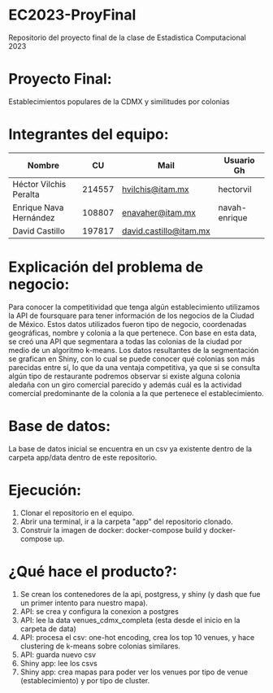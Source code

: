 # EC2023-ProyFinal
Repositorio del proyecto final de la clase de Estadistica Computacional 2023

# Proyecto Final:
Establecimientos populares de la CDMX y similitudes por colonias

# Integrantes del equipo:
| Nombre                              | CU     | Mail                   | Usuario Gh    |
| ----------------------------------- | ------ | ---------------------- | ------------- |
| Héctor Vilchis Peralta              | 214557 | hvilchis@itam.mx       | hectorvil     |
| Enrique Nava Hernández              | 108807 | enavaher@itam.mx       | navah-enrique |
| David Castillo                      | 197817 | david.castillo@itam.mx |               |


# Explicación del problema de negocio:
Para conocer la competitividad que tenga algún establecimiento utilizamos la API de foursquare para tener información de los negocios de la Ciudad de México. Estos datos utilizados fueron tipo de negocio, coordenadas geográficas, nombre y colonia a la que pertenece.
Con base en esta data, se creó una API que segmentara a todas las colonias de la ciudad por medio de un algoritmo k-means. Los datos resultantes de la segmentación se grafican en Shiny, con lo cual se puede conocer qué colonias son más parecidas entre sí, lo que da una ventaja competitiva, ya que si se consulta algún tipo de restaurante podremos observar si existe alguna colonia aledaña con un giro comercial parecido y además cuál es la actividad comercial predominante de la colonia a la que pertenece el establecimiento.

# Base de datos:
La base de datos inicial se encuentra en un csv ya existente dentro de la carpeta app/data dentro de este repositorio.

# Ejecución:
1. Clonar el repositorio en el equipo.
2. Abrir una terminal, ir a la carpeta "app" del repositorio clonado.
3. Construir la imagen de docker: docker-compose build y docker-compose up.

# ¿Qué hace el producto?:
1. Se crean los contenedores de la api, postgress, y shiny (y dash que fue un primer intento para nuestro mapa).
2. API: se crea y configura la conexion a postgres
3. API: lee la data venues_cdmx_completa (esta desde el inicio en la carpeta de data)
4. API: procesa el csv: one-hot encoding, crea los top 10 venues, y hace clustering de k-means sobre colonias similares.
5. API: guarda nuevo csv
6. Shiny app: lee los csvs
7. Shiny app: crea mapas para poder ver los venues por tipo de venue (establecimiento) y por tipo de cluster.
